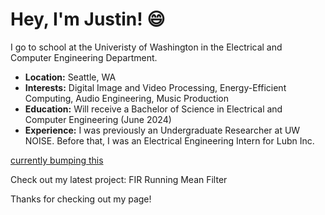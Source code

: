 # Hey, I'm Justin! 😄

I go to school at the Univeristy of Washington in the Electrical and Computer Engineering Department.

- **Location:** Seattle, WA
- **Interests:** Digital Image and Video Processing, Energy-Efficient Computing, Audio Engineering, Music Production
- **Education:** Will receive a Bachelor of Science in Electrical and Computer Engineering (June 2024)
- **Experience:** I was previously an Undergraduate Researcher at UW NOISE. Before that, I was an Electrical
Engineering Intern for Lubn Inc.

[currently bumping this](https://www.youtube.com/watch?v=4l5nfBzl19g)

Check out my latest project: FIR Running Mean Filter

Thanks for checking out my page!
